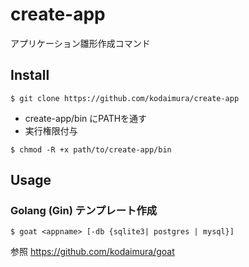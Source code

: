 # create-app
アプリケーション雛形作成コマンド

## Install
```
$ git clone https://github.com/kodaimura/create-app
```
* create-app/bin にPATHを通す
* 実行権限付与
```
$ chmod -R +x path/to/create-app/bin
```
## Usage
### Golang (Gin) テンプレート作成
```
$ goat <appname> [-db {sqlite3| postgres | mysql}]
```
参照 https://github.com/kodaimura/goat
